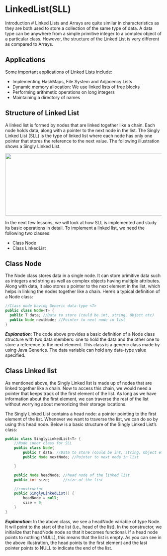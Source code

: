 # LinkedList(SLL)

Introduction #
Linked Lists and Arrays are quite similar in characteristics as they are both used to store a collection of the same type of data. A data type can be anywhere from a simple primitive integer to a complex object of a particular class. However, the structure of the Linked List is very different as compared to Arrays.

## Applications #
Some important applications of Linked Lists include:

- Implementing HashMaps, File System and Adjacency Lists
- Dynamic memory allocation: We use linked lists of free blocks
- Performing arithmetic operations on long integers
- Maintaining a directory of names

## Structure of Linked List #
A linked list is formed by nodes that are linked together like a chain. Each node holds data, along with a pointer to the next node in the list. The Singly Linked List (SLL) is the type of linked list where each node has only one pointer that stores the reference to the next value. The following illustration shows a Singly Linked List.
<p align=center>
  <image src="https://github.com/ravi26067/Coding/blob/master/DS/LinkedList/Source/Linkedlist.png" height = 200 width=800 >
</p>

In the next few lessons, we will look at how SLL is implemented and study its basic operations in detail. To implement a linked list, we need the following two classes:
- Class Node
- Class LinkedList

## Class Node #
The Node class stores data in a single node. It can store primitive data such as integers and string as well as complex objects having multiple attributes. Along with data, it also stores a pointer to the next element in the list, which helps in linking the nodes together like a chain. Here’s a typical definition of a Node class:

``` java
//Class node having Generic data-type <T>
public class Node<T> {
  public T data; //Data to store (could be int, string, Object etc)
  public Node nextNode; //Pointer to next node in list
}
```

***Explanation***: The code above provides a basic definition of a Node class structure with two data members: one to hold the data and the other one to store a reference to the next element. This class is a generic class made by using Java Generics. The data variable can hold any data-type value specified.

## Class Linked list #
As mentioned above, the Singly Linked list is made up of nodes that are linked together like a chain. Now to access this chain, we would need a pointer that keeps track of the first element of the list. As long as we have information about the first element, we can traverse the rest of the list without worrying about memorizing their storage locations.

The Singly Linked List contains a head node: a pointer pointing to the first element of the list. Whenever we want to traverse the list, we can do so by using this head node. Below is a basic structure of the Singly Linked List’s class:

``` java
public class SinglyLinkedList<T> {
    //Node inner class for SLL
    public class Node{
        public T data; //Data to store (could be int, string, Object etc)
        public Node nextNode; //Pointer to next node in list

    }

    public Node headNode; //head node of the linked list
    public int size;      //size of the list

    //constructor
    public SinglyLinkedList() {
        headNode = null;
        size = 0;
    }
}
```

***Explanation***: In the above class, we see a headNode variable of type Node. It will point to the start of the list (i.e., head of the list). In the constructor, we initialize that headNode node so that it becomes functional. If a head node points to nothing (NULL), this means that the list is empty. As you can see in the above illustration, the head points to the first element and the last pointer points to NULL to indicate the end of the list.
